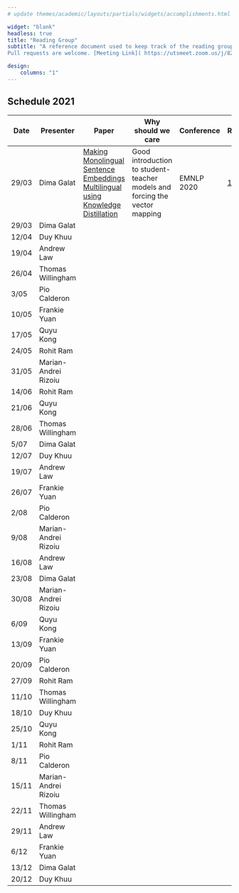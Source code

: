 ```yaml
---
# update themes/academic/layouts/partials/widgets/accomplishments.html to change the design of this page

widget: "blank"
headless: true 
title: "Reading Group"
subtitle: "A reference document used to keep track of the reading group meetings.  
Pull requests are welcome. [Meeting Link]( https://utsmeet.zoom.us/j/82967712670?pwd=Z0p6S1luR1FRL2xaQTZNN2lmb3Q2dz09)"

design:
    columns: "1"
---
```


## Schedule 2021

| Date  | Presenter    | Paper         | Why should we care | Conference | Repo | Blogs
 | ----- | ------------ | ------------- | ------------------ | ---------- | ----- | -----
 | 29/03 | Dima Galat    | [Making Monolingual Sentence Embeddings Multilingual using Knowledge Distillation](https://www.aclweb.org/anthology/2020.emnlp-main.365.pdf) | Good introduction to student-teacher models and forcing the vector mapping | EMNLP 2020 | [1](https://github.com/UKPLab/sentence-transformers/blob/384508914f6a41335dc0144f971e7ca928769df2/examples/training/distillation/README.md), [2](https://github.com/UKPLab/sentence-transformers/blob/e745cca8a05b07b5daea96b64828d14f1b241715/examples/training/multilingual/README.md) | [1](https://towardsdatascience.com/a-complete-guide-to-transfer-learning-from-english-to-other-languages-using-sentence-embeddings-8c427f8804a9)
 |29/03|Dima Galat||||
 |12/04|Duy Khuu||||
 |19/04|Andrew Law||||
 |26/04|Thomas Willingham||||
 |3/05|Pio Calderon||||
 |10/05|Frankie Yuan||||
 |17/05|Quyu Kong||||
 |24/05|Rohit Ram||||
 |31/05|Marian-Andrei Rizoiu||||
 |14/06|Rohit Ram||||
 |21/06|Quyu Kong||||
 |28/06|Thomas Willingham||||
 |5/07|Dima Galat||||
 |12/07|Duy Khuu||||
 |19/07|Andrew Law||||
 |26/07|Frankie Yuan||||
 |2/08|Pio Calderon||||
 |9/08|Marian-Andrei Rizoiu||||
 |16/08|Andrew Law||||
 |23/08|Dima Galat||||
 |30/08|Marian-Andrei Rizoiu||||
 |6/09|Quyu Kong||||
 |13/09|Frankie Yuan||||
 |20/09|Pio Calderon||||
 |27/09|Rohit Ram||||
 |11/10|Thomas Willingham||||
 |18/10|Duy Khuu||||
 |25/10|Quyu Kong||||
 |1/11|Rohit Ram||||
 |8/11|Pio Calderon||||
 |15/11|Marian-Andrei Rizoiu||||
 |22/11|Thomas Willingham||||
 |29/11|Andrew Law||||
 |6/12|Frankie Yuan||||
 |13/12|Dima Galat||||
 |20/12|Duy Khuu||||

